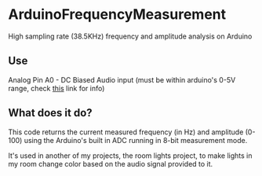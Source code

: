 # ArduinoFrequencyMeasurement
 High sampling rate (38.5KHz) frequency and amplitude analysis on Arduino

## Use
 Analog Pin A0 - DC Biased Audio input (must be within arduino's 0-5V range, check [this](http://interface.khm.de/index.php/lab/interfaces-advanced/arduino-realtime-audio-processing/index.html) link for info)

## What does it do?
This code returns the current measured frequency (in Hz) and amplitude (0-100) using the Arduino's built in ADC running in 8-bit measurement mode. 

It's used in another of my projects, the room lights project, to make lights in my room change color based on the audio signal provided to it.
